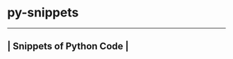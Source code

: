 # py-snippets

 -------------------------
| Snippets of Python Code |
 -------------------------
 <br/>

